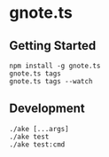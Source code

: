 # gnote.ts

## Getting Started

```
npm install -g gnote.ts
gnote.ts tags
gnote.ts tags --watch
```

## Development

```
./ake [...args]
./ake test
./ake test:cmd
```
